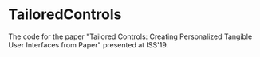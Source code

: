 # TailoredControls
The code for the paper "Tailored Controls: Creating Personalized Tangible User Interfaces from Paper" presented at ISS'19.
